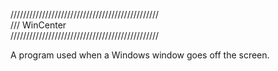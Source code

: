 ///////////////////////////////////////////////  
///   WinCenter  
///////////////////////////////////////////////  
  
A program used when a Windows window goes off the screen.
